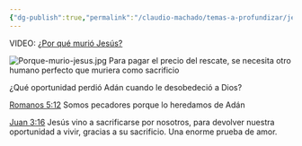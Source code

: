 ```yaml
---
{"dg-publish":true,"permalink":"/claudio-machado/temas-a-profundizar/jesus/la-muerte-de-jesus-nos-libera-del-pecado-y-la-muerte/"}
---
```


VIDEO: 
[¿Por qué murió Jesús?](https://www.jw.org/finder?lank=pub-lffv_271_VIDEO&wtlocale=S)

![Porque-murio-jesus.jpg](/img/user/Personal/Im%C3%A1genes/Porque-murio-jesus.jpg)
Para pagar el precio del rescate, se necesita otro humano perfecto que muriera como sacrificio 

¿Qué oportunidad perdió Adán cuando le desobedeció a Dios?

[Romanos 5:12](https://wol.jw.org/es/wol/b/r4/lp-s/nwtsty/45/5#v=45:5:12)
Somos pecadores porque lo heredamos de Adán 

 [Juan 3:16](https://wol.jw.org/es/wol/b/r4/lp-s/nwtsty/43/3#v=43:3:16) Jesús vino a sacrificarse por nosotros, para devolver nuestra oportunidad a vivir, gracias a su sacrificio. Una enorme prueba de amor.